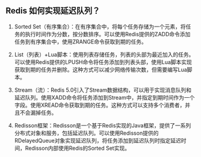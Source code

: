 ## Redis 如何实现延迟队列？

1. Sorted Set（有序集合）：在有序集合中，将每个任务存储为一个元素，将任务的执行时间作为分数，按分数排序。可以使用Redis提供的ZADD命令添加任务到有序集合中，使用ZRANGE命令获取到期的任务。

2. List（列表）+Lua脚本：使用列表存储任务，列表的头部为最近加入的任务。可以使用Redis提供的LPUSH命令将任务添加到列表头部，使用Lua脚本实现获取到期的任务并删除。这种方式可以减少网络传输次数，但需要编写Lua脚本。

3. Stream（流）：Redis 5.0引入了Stream数据结构，可以用于实现消息队列和延迟队列。使用XADD命令将任务添加到Stream中，并指定到期时间作为一个字段。使用XREAD命令获取到期的任务。这种方式可以支持多个消费者，并且不会漏掉任务。

4. Redisson框架：Redisson是一个基于Redis实现的Java框架，提供了一系列分布式对象和服务，包括延迟队列。可以使用Redisson提供的RDelayedQueue对象实现延迟队列，将任务添加到延迟队列时指定延迟时间，Redisson内部使用Redis的Sorted Set实现。
